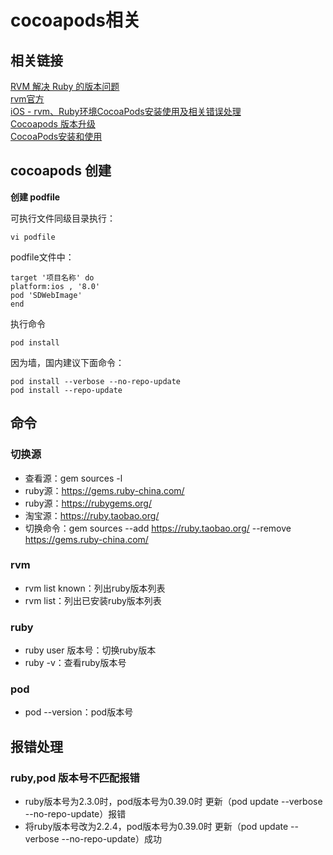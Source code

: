 

# cocoapods相关

## 相关链接
[RVM 解决 Ruby 的版本问题](http://www.cnblogs.com/Ray-liang/p/5012637.html)  
[rvm官方](https://rvm.io/)  
[iOS - rvm、Ruby环境CocoaPods安装使用及相关错误处理](http://www.jianshu.com/p/a7cbae01ad6c)  
[Cocoapods 版本升级](http://www.jianshu.com/p/82a6d6c7b000)  
[CocoaPods安装和使用](https://www.jianshu.com/p/c2f9491485ec)

## cocoapods 创建

**创建 podfile**

可执行文件同级目录执行：
```
vi podfile
```

podfile文件中：
```
target '项目名称' do
platform:ios , '8.0'
pod 'SDWebImage'                 
end
```

执行命令
```
pod install
```

因为墙，国内建议下面命令：
```
pod install --verbose --no-repo-update
pod install --repo-update
```


## 命令

### 切换源
* 查看源：gem sources -l
* ruby源：https://gems.ruby-china.com/
* ruby源：https://rubygems.org/
* 淘宝源：https://ruby.taobao.org/
* 切换命令：gem sources --add https://ruby.taobao.org/ --remove https://gems.ruby-china.com/

### rvm
* rvm list known：列出ruby版本列表
* rvm list：列出已安装ruby版本列表

### ruby
* ruby user 版本号：切换ruby版本
* ruby -v：查看ruby版本号

### pod
* pod --version：pod版本号

## 报错处理

### ruby,pod 版本号不匹配报错
* ruby版本号为2.3.0时，pod版本号为0.39.0时 更新（pod update --verbose --no-repo-update）报错  
* 将ruby版本号改为2.2.4，pod版本号为0.39.0时 更新（pod update --verbose --no-repo-update）成功

